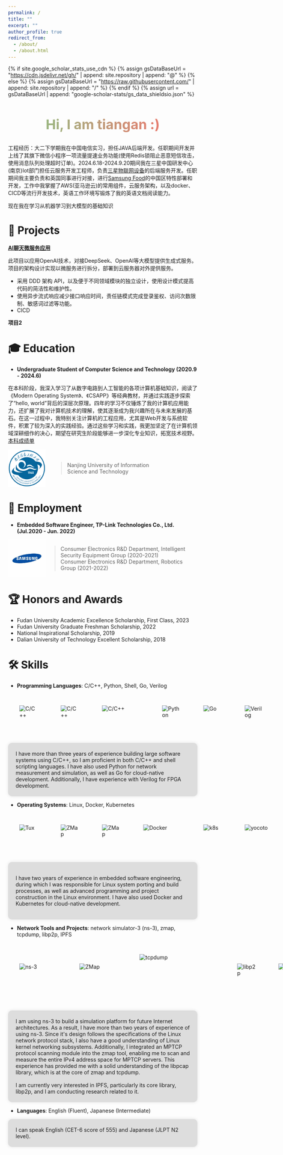 ```yaml
---
permalink: /
title: ""
excerpt: ""
author_profile: true
redirect_from: 
  - /about/
  - /about.html
---
```

{% if site.google_scholar_stats_use_cdn %}
{% assign gsDataBaseUrl = "https://cdn.jsdelivr.net/gh/" | append: site.repository | append: "@" %}
{% else %}
{% assign gsDataBaseUrl = "https://raw.githubusercontent.com/" | append: site.repository | append: "/" %}
{% endif %}
{% assign url = gsDataBaseUrl | append: "google-scholar-stats/gs_data_shieldsio.json" %}

<style>
  .centered {
    text-align: center;
    font-size: 24px;
    background: linear-gradient(to right, #81c784, #ff6b6b); /* 西瓜绿到西瓜红的渐变色 */
    -webkit-background-clip: text;
    -webkit-text-fill-color: transparent;
  }
   .intro {
    margin-top: 50px; /* 调整分割线顶部间距 */
    padding-top: 50px; /* 调整分割线底部间距 */
    border-top: 2px solid #ccc; /* 分割线样式 */
  }
  .image-container {
    display: flex;
    justify-content: flex-start; /* 左对齐 */
    align-items: center; /* 垂直居中 */
    margin-bottom: 20px; /* 可选：设置下方间距 */
  }
  .image-container img {
    margin: 30px; /* 可选：设置图片之间的间距 */
  }
    .skill-container {
    max-width: 800px;
    margin: 10 auto;
    background-color: #ddd;
    padding: 20px; /* 设置内边距 */
    border-radius: 10px; /* 圆角 */
    box-shadow: 0 0 10px rgba(0, 0, 0, 0.1); /* 阴影 */
}
</style>
<div class="centered">
  <h2>Hi, I am tiangan :)</h2>
</div>



工程经历：大二下学期我在中国电信实习，担任JAVA后端开发。任职期间开发并上线了其旗下微信小程序一项流量提速业务功能(使用Redis锁阻止恶意短信攻击，使用消息队列处理超时订单)。2024.6.18-2024.9.20期间我在三星中国研发中心(南京)Iot部门担任云服务开发工程师，负责[三星物联网设备](https://www.samsung.com/us/smartthings/?CID=afl-ecomm-rkt-cha-040122-url_Cashback+on+Bing+for+Edge+browser&utm_source=url_Cashback+on+Bing+for+Edge+browser&utm_medium=affiliate&utm_campaign=1&utm_content=3829940&rktevent=Cashback+on+Bing+for+Edge+browser__jZHTpnCvx8-_QtrxnYSwxYlNGQLTH6fWw&ranMID=47773&ranEAID=%2FjZHTpnCvx8&ranSiteID=_jZHTpnCvx8-_QtrxnYSwxYlNGQLTH6fWw)的后端服务开发。任职期间我主要负责和英国同事进行对接，进行[Samsung Food](https://samsungfood.com/)的中国区特性部署和开发，工作中我掌握了AWS(亚马逊云)的常用组件，云服务架构，以及docker、CICD等流行开发技术，英语工作环境写锻炼了我的英语文档阅读能力。

现在我在学习从机器学习到大模型的基础知识

# 📄 Projects

**[AI聊天微服务应用](http://xihuanwanyuanshen.icu/)**

此项目以应用OpenAI技术，对接DeepSeek、OpenAI等大模型提供生成式服务。项目的架构设计实现以微服务进行拆分，部署到云服务器对外提供服务。
* 采用 DDD 架构 API，以及便于不同领域模块的独立设计，使用设计模式提高代码的简洁性和维护性。
* 使用异步流式响应减少接口响应时间，责任链模式完成登录鉴权、访问次数限制、敏感词过滤等功能。
* CICD




**项目2**





# 🎓 Education


- **Undergraduate Student of Computer Science and Technology  (2020.9 - 2024.6)**

在本科阶段，我深入学习了从数字电路到人工智能的各项计算机基础知识，阅读了《Modern Operating System》、《CSAPP》等经典教材，并通过实践逐步探索了“hello, world”背后的深层次原理。四年的学习不仅锤炼了我的计算机应用能力，还扩展了我对计算机技术的理解，使其逐渐成为我兴趣所在与未来发展的基石。在这一过程中，我特别关注计算机的工程应用，尤其是Web开发与系统软件，积累了较为深入的实践经验。通过这些学习和实践，我更加坚定了在计算机领域深耕细作的决心，期望在研究生阶段能够进一步深化专业知识，拓宽技术视野。
[本科成绩单](http://xihuanwanyuanshen.icu/static/grade.pdf)

<div style="display: flex; align-items: center;">
    <img src="../images/nuist.png" alt="fdu" width="100" height="100" style="margin-right: 2ch;">
    <div>
        <blockquote>
            Nanjing University of Information<br>
            Science and Technology
        </blockquote>
    </div>
</div>

# 💼 Employment

- **Embedded Software Engineer, TP-Link Technologies Co., Ltd. (Jul.2020 - Jun. 2022)** 
<div style="display: flex; align-items: center;">
    <img src="../images/samsung.jpg" alt="tplink" width="150" height="100">
        <blockquote>
            Consumer Electronics R&D Department, Intelligent Security Equipment Group (2020-2021)<br>
            Consumer Electronics R&D Department, Robotics Group (2021-2022)
        </blockquote>
</div>


# 🏆 Honors and Awards

<ul>
  <li>Fudan University Academic Excellence Scholarship, First Class, 2023</li>
  <li>Fudan University Graduate Freshman Scholarship, 2022</li>
  <li>National Inspirational Scholarship, 2019</li>
  <li>Dalian University of Technology Excellent Scholarship, 2018</li>
</ul>

# 🛠️ Skills

- **Programming Languages**: C/C++, Python, Shell, Go, Verilog

<div class="image-container">
  <img src="../images/The_C_Programming_Language_logo.svg.png" alt="C/C++" width="50" height="50">
  <img src="../images/ISO_C++_Logo.svg.png" alt="C/C++" width="50" height="50">
  <img src="../images/Gnu-bash-logo.svg.png" alt="C/C++" width="100" height="50">
  <img src="../images/Python-logo-notext.svg.png" alt="Python" width="50" height="50">
  <img src="../images/215px-Go_Logo_Blue.svg.png" alt="Go" width="50" height="50">
  <img src="../images/verilog.jpg" alt="Verilog" width="50" height="50">
</div>

<div class="skill-container">
I have more than three years of experience building large software systems using C/C++, so I am proficient in both C/C++ and shell scripting languages. I have also used Python for network measurement and simulation, as well as Go for cloud-native development. Additionally, I have experience with Verilog for FPGA development.
</div>

- **Operating Systems**: Linux, Docker, Kubernetes
<div class="image-container">
  <img src="../images/Tux.svg.png" alt="Tux" width="50" height="50">
  <img src="../images/180px-Heckert_GNU_white.svg.png" alt="ZMap" width="50" height="50">
  <img src="../images/Cmake.svg.png" alt="ZMap" width="50" height="50">
  <img src="../images/Docker_logo.svg.png" alt="Docker" width="100" height="50">
  <img src="../images/Kubernetes_logo_without_workmark.svg.png" alt="k8s" width="50" height="50">
  <img src="../images/Yocto_Project_logo.svg.png" alt="yocoto" width="100" height="50">
</div>

<div class="skill-container">

I have two years of experience in embedded software engineering, during which I was responsible for Linux system porting and build processes, as well as advanced programming and project construction in the Linux environment. I have also used Docker and Kubernetes for cloud-native development.

</div>

- **Network Tools and Projects**:  network simulator-3 (ns-3), zmap, tcpdump, libp2p, IPFS

<div class="image-container">
  <img src="../images/ns-3-notext.png" alt="ns-3" width="100" height="50">
  <img src="../images/ZMap_logo_from_GitHub.png" alt="ZMap" width="100" height="50">
  <img src="../images/Tcpdump&libpcap.svg.png" alt="tcpdump" width="200" height="100">
  <img src="../images/logo_small.png" alt="libp2p" width="50" height="50">
  <img src="../images/Ipfs-logo-1024-ice-text.png" alt="ipfs" width="50" height="50">
</div>

<div class="skill-container">
I am using ns-3 to build a simulation platform for future Internet architectures. As a result, I have more than two years of experience of using ns-3. Since it's design follows the specifications of the Linux network protocol stack, I also have a good understanding of Linux kernel networking subsystems. Additionally, I integrated an MPTCP protocol scanning module into the zmap tool, enabling me to scan and measure the entire IPv4 address space for MPTCP servers. This experience has provided me with a solid understanding of the libpcap library, which is at the core of zmap and tcpdump.<br>
<br>
I am currently very interested in IPFS, particularly its core library, libp2p, and I am conducting research related to it.
</div>

- **Languages**: English (Fluent), Japanese (Intermediate)
<div class="skill-container">
I can speak English (CET-6 score of 555) and Japanese (JLPT N2 level).
</div>